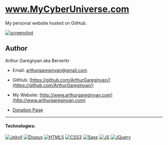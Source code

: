 # www.MyCyberUniverse.com

My personal website hosted on GitHub.

[![screenshot](https://github.com/MilenaKiseleva/mycyberuniverse/blob/master/screenshot.png)]()


## Author

Arthur Garegnyan aka Berserkr

* Email: arthurgareginyan@gmail.com

* GitHub: [https://github.com/ArthurGareginyan/](https://github.com/ArthurGareginyan/)

* My Website: [http://www.arthurgareginyan.com](http://www.arthurgareginyan.com)

* [Donation Page](http://www.arthurgareginyan.com/donate.html)


---
#### Technologies:

[![Jekyll](https://dl.dropboxusercontent.com/s/dp6m6js1fyc4sqb/jekyll.png)]()
[![Disqus](https://dl.dropboxusercontent.com/s/ovxqphuxjvyl804/Disqus.png)]()
[![HTML5](https://cdn4.iconfinder.com/data/icons/flat-brand-logo-2/512/html5-64.png)]()
[![CSS3](https://cdn4.iconfinder.com/data/icons/flat-brand-logo-2/512/css3-64.png)]()
[![Sass](https://dl.dropboxusercontent.com/s/kgn2na1wruv64ju/Sass.png?dl=0)]()
[![JS](https://dl.dropboxusercontent.com/s/zumy31fjzyj4p6z/JavaScript.png)]()
[![JQuery](https://dl.dropboxusercontent.com/s/dh75pqw99jhga8c/jQurery.png)]()
